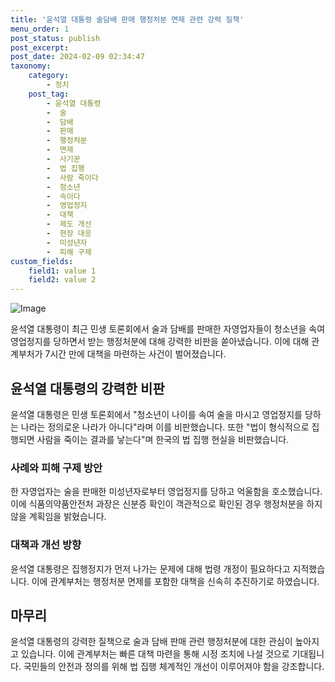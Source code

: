 ```yaml
---
title: '윤석열 대통령 술담배 판매 행정처분 면제 관련 강력 질책'
menu_order: 1
post_status: publish
post_excerpt: 
post_date: 2024-02-09 02:34:47
taxonomy:
    category:
        - 정치
    post_tag:
        - 윤석열 대통령
        -  술
        -  담배
        -  판매
        -  행정처분
        -  면제
        -  사기꾼
        -  법 집행
        -  사람 죽이다
        -  청소년
        -  속이다
        -  영업정지
        -  대책
        -  제도 개선
        -  현장 대응
        -  미성년자
        -  피해 구제
custom_fields:
    field1: value 1
    field2: value 2
---
```


![Image](https://imgnews.pstatic.net/image/011/2024/02/08/0004297935_001_20240208201521388.jpg?type=w647)

윤석열 대통령이 최근 민생 토론회에서 술과 담배를 판매한 자영업자들이 청소년을 속여 영업정지를 당하면서 받는 행정처분에 대해 강력한 비판을 쏟아냈습니다. 이에 대해 관계부처가 7시간 만에 대책을 마련하는 사건이 벌어졌습니다.
## 윤석열 대통령의 강력한 비판
윤석열 대통령은 민생 토론회에서 "청소년이 나이를 속여 술을 마시고 영업정지를 당하는 나라는 정의로운 나라가 아니다"라며 이를 비판했습니다. 또한 "법이 형식적으로 집행되면 사람을 죽이는 결과를 낳는다"며 한국의 법 집행 현실을 비판했습니다.
### 사례와 피해 구제 방안
한 자영업자는 술을 판매한 미성년자로부터 영업정지를 당하고 억울함을 호소했습니다. 이에 식품의약품안전처 과장은 신분증 확인이 객관적으로 확인된 경우 행정처분을 하지 않을 계획임을 밝혔습니다.
### 대책과 개선 방향
윤석열 대통령은 집행정지가 먼저 나가는 문제에 대해 법령 개정이 필요하다고 지적했습니다. 이에 관계부처는 행정처분 면제를 포함한 대책을 신속히 추진하기로 하였습니다.
## 마무리
윤석열 대통령의 강력한 질책으로 술과 담배 판매 관련 행정처분에 대한 관심이 높아지고 있습니다. 이에 관계부처는 빠른 대책 마련을 통해 시정 조치에 나설 것으로 기대됩니다. 국민들의 안전과 정의를 위해 법 집행 체계적인 개선이 이루어져야 함을 강조합니다.
